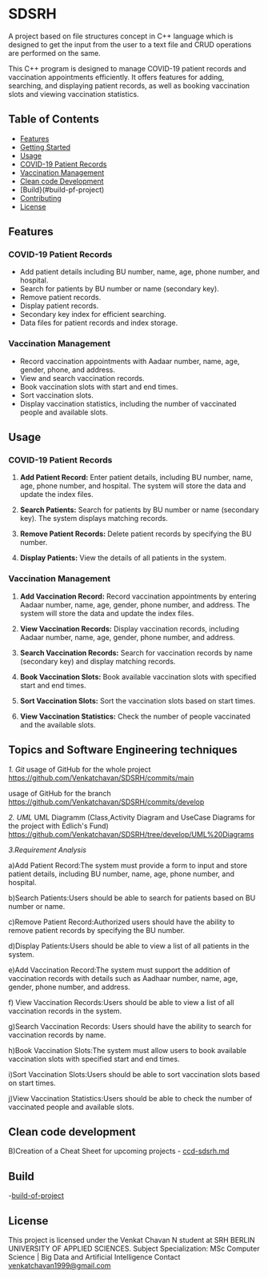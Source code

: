 # SDSRH
A project based on file structures concept in C++ language which is  designed to get the input from the user to a text file and CRUD  operations are performed on the same. 


This C++ program is designed to manage COVID-19 patient records and vaccination appointments efficiently. It offers features for adding, searching, and displaying patient records, as well as booking vaccination slots and viewing vaccination statistics.

## Table of Contents

- [Features](#features)
- [Getting Started](#getting-started)
- [Usage](#usage)
- [COVID-19 Patient Records](#covid-19-patient-records)
- [Vaccination Management](#vaccination-management)
- [Clean code Development](#clean-code-development)
- [Build}(#build-pf-project)
- [Contributing](#contributing)
- [License](#license)

## Features

### COVID-19 Patient Records

- Add patient details including BU number, name, age, phone number, and hospital.
- Search for patients by BU number or name (secondary key).
- Remove patient records.
- Display patient records.
- Secondary key index for efficient searching.
- Data files for patient records and index storage.

### Vaccination Management

- Record vaccination appointments with Aadaar number, name, age, gender, phone, and address.
- View and search vaccination records.
- Book vaccination slots with start and end times.
- Sort vaccination slots.
- Display vaccination statistics, including the number of vaccinated people and available slots.

## Usage

### COVID-19 Patient Records

1. **Add Patient Record:** Enter patient details, including BU number, name, age, phone number, and hospital. The system will store the data and update the index files.

2. **Search Patients:** Search for patients by BU number or name (secondary key). The system displays matching records.

3. **Remove Patient Records:** Delete patient records by specifying the BU number.

4. **Display Patients:** View the details of all patients in the system.

### Vaccination Management

1. **Add Vaccination Record:** Record vaccination appointments by entering Aadaar number, name, age, gender, phone number, and address. The system will store the data and update the index files.

2. **View Vaccination Records:** Display vaccination records, including Aadaar number, name, age, gender, phone number, and address.

3. **Search Vaccination Records:** Search for vaccination records by name (secondary key) and display matching records.

4. **Book Vaccination Slots:** Book available vaccination slots with specified start and end times.

5. **Sort Vaccination Slots:** Sort the vaccination slots based on start times.

6. **View Vaccination Statistics:** Check the number of people vaccinated and the available slots.


## Topics and Software Engineering techniques
*1. Git*
usage of GitHub for the whole project
https://github.com/Venkatchavan/SDSRH/commits/main

usage of GitHub for the branch 
https://github.com/Venkatchavan/SDSRH/commits/develop

*2. UML*
UML Diagramm  (Class,Activity Diagram and UseCase Diagrams for the project with Edlich's Fund)
https://github.com/Venkatchavan/SDSRH/tree/develop/UML%20Diagrams

*3.Requirement Analysis*

a)Add Patient Record:The system must provide a form to input and store patient details, including BU number, name, age, phone number, and hospital.

b)Search Patients:Users should be able to search for patients based on BU number or name.

c)Remove Patient Record:Authorized users should have the ability to remove patient records by specifying the BU number.

d)Display Patients:Users should be able to view a list of all patients in the system.

e)Add Vaccination Record:The system must support the addition of vaccination records with details such as Aadhaar number, name, age, gender, phone number, and address.

f) View Vaccination Records:Users should be able to view a list of all vaccination records in the system.

g)Search Vaccination Records: Users should have the ability to search for vaccination records by name.

h)Book Vaccination Slots:The system must allow users to book available vaccination slots with specified start and end times.

i)Sort Vaccination Slots:Users should be able to sort vaccination slots based on start times.

j)View Vaccination Statistics:Users should be able to check the number of vaccinated people and available slots.


## Clean code development






B)Creation of a Cheat Sheet for upcoming projects - [ccd-sdsrh.md](https://github.com/Venkatchavan/SDSRH/blob/1b9eefd12c6a1c8141f0645d0fcad34efc3137b6/ccd-sdsrh.md)

## Build

-[build-of-project](https://github.com/Venkatchavan/SDSRH/blob/31251148b1c798fda081937a9a0abb818a3e8365/build_of_project.md)

## License

This project is licensed under the Venkat Chavan N student at SRH BERLIN UNIVERSITY OF APPLIED SCIENCES.
Subject Specialization: MSc Computer Science | Big Data and Artificial Intelligence 
Contact venkatchavan1999@gmail.com 
